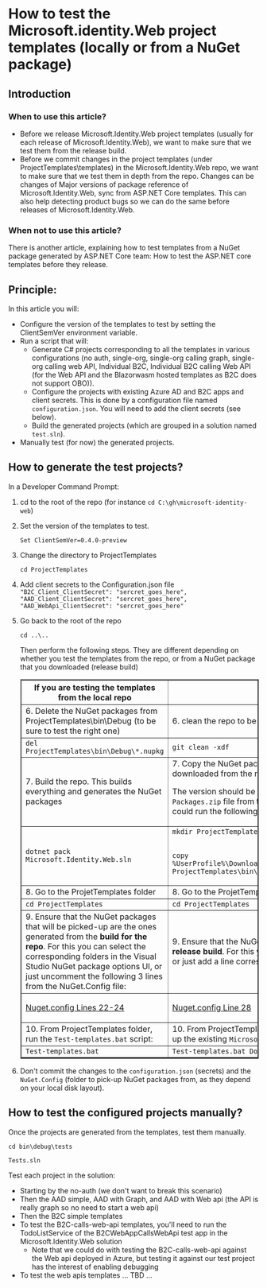 # How to test the Microsoft.identity.Web project templates (locally or from a NuGet package)

## Introduction
### When to use this article?
- Before we release Microsoft.Identity.Web project templates (usually for each release of Microsoft.Identity.Web), we want to make sure that we test them from the release build. 
- Before we commit changes in the project templates (under ProjectTemplates\templates) in the Microsoft.Identity.Web repo, we want to make sure that we test them in depth from the repo. Changes can be changes of Major versions of package reference of Microsoft.Identity.Web, sync from ASP.NET Core templates. This can also help detecting product bugs so we can do the same before releases of Microsoft.Identity.Web.
	
### When not to use this article?
There is another article, explaining how to test templates from a NuGet package generated by ASP.NET Core team: How to test the ASP.NET core templates before they release. 

## Principle:
In this article you will:
- Configure the version of the templates to test by setting the ClientSemVer environment variable.
- Run a script that will:
  - Generate C# projects corresponding to all the templates in various configurations (no auth, single-org, single-org calling graph, single-org calling web API, Individual B2C, Individual B2C calling Web API (for the Web API and the Blazorwasm hosted templates as B2C does not support OBO)).
  - Configure the projects with existing Azure AD and B2C apps and client secrets. This is done by a configuration file named `configuration.json`. You will need to add the client secrets (see below).
  - Build the generated projects (which are grouped in a solution named `test.sln`).
- Manually test (for now) the generated projects.

## How to generate the test projects?
In a Developer Command Prompt:

1. cd to the root of the repo (for instance `cd C:\gh\microsoft-identity-web`)

2. Set the version of the templates to test.

   `Set ClientSemVer=0.4.0-preview`

3. Change the directory to ProjectTemplates

   `cd ProjectTemplates`

4. Add client secrets to the Configuration.json file
   `"B2C_Client_ClientSecret": "sercret_goes_here",`
   `"AAD_Client_ClientSecret": "sercret_goes_here",`
   `"AAD_WebApi_ClientSecret": "sercret_goes_here"`
	        
5. Go back to the root of the repo

   `cd ..\..`

   Then perform the following steps. They are different depending on whether you test the templates from the repo, or from a NuGet package that you downloaded (release build)
   <table border = "2">
    <tr>
        <th>If you are testing the templates from the local repo</th>
        <th>If you are testing the templates from a NuGet package</th>
    </tr>
    <tr>
        <td>6. Delete the NuGet packages from ProjectTemplates\bin\Debug (to be sure to test the right one)</td>
        <td>6. clean the repo to be sure to start clean. Ignore the ChromeDriver.exe if it cannot be removed.</td>
    </tr>
    <tr>
        <td><code>del ProjectTemplates\bin\Debug\*.nupkg</code></td>
        <td><code>git clean -xdf</code></td>
    </tr>
    <tr>
        <td>7. Build the repo. This builds everything and generates the NuGet packages</td>
        <td>7. Copy the NuGet package containing the templates (Microsoft.Identity.Web.ProjectTemplates.version.nupkg) downloaded from the release build and paste it under the <code>ProjectTemplates\bin\Debug</code> folder of the repo. 
        
    The version should be the same as the value of <code>ClientSemVer</code> you set in step For instance if you downloaded the <code>Packages.zip</code> file from the  AzureDevOps build and saved it in your Downloads folder before unzipping it, you could run the following command: </td>
    </tr>
    <tr>
        <td><code>dotnet pack Microsoft.Identity.Web.sln</code></td>
        <td><code>mkdir ProjectTemplates\bin\Debug 
        
    copy %UserProfile%\Downloads\Packages\Packages\Microsoft.Identity.Web.ProjectTemplates.%ClientSemVer%.nupkg" ProjectTemplates\bin\Debug</code></td>
    </tr>
    <tr>
        <td>8. Go to the ProjetTemplates folder</td>
        <td>8. Go to the ProjetTemplates folder</td>
    </tr>
    <tr>
        <td><code>cd ProjectTemplates</code></td>
        <td><code>cd ProjectTemplates</code></td>
    </tr>
    <tr>
        <td>9. Ensure that the NuGet packages that will be picked-up are the ones generated from the <b>build for the repo</b>. For this you can select the corresponding folders in the Visual Studio NuGet package options UI, or just uncomment the following 3 lines from the NuGet.Config file:</td>
        <td>9. Ensure that the NuGet packages that will be restored in the test projects are the ones <b>generated from the release build</b>. For this you can select the corresponding folder in the Visual Studio NuGet package options UI, or just add a line corresponding to the folder where your NuGet packages are, in the NuGet.Config file (change:</td>
    </tr>
    <tr>
        <td><p><a href="https://github.com/AzureAD/microsoft-identity-web/blob/f211a9ea80a34402b290b15f933d53b9b54c62e7/ProjectTemplates/nuget.config#L22-L24">Nuget.config Lines 22-24</a></td>
        <td><p><a href="https://github.com/AzureAD/microsoft-identity-web/blob/f211a9ea80a34402b290b15f933d53b9b54c62e7/ProjectTemplates/nuget.config#L28">Nuget.config Line 28</a></td>
    </tr>
    <tr>
        <td>10. From ProjectTemplates folder, run the <code>Test-templates.bat</code> script:</td>
        <td>10. From ProjectTemplates folder, run the <code>Test-templates.bat</code> script with an argument to tell the script to pick-up the existing <code>Microsoft.Identity.Web.ProjectTemplates.%ClientSemVer%.nupkg</code> file instead of regenerating it. </td>
    </tr>
    <tr>
        <td><code>Test-templates.bat</code></td>
        <td><code>Test-templates.bat DontGenerate</code></td>
    </tr>
   </table>


11. Don't commit the changes to the `configuration.json` (secrets) and the `NuGet.Config` (folder to pick-up NuGet packages from, as they depend on your local disk layout).

## How to test the configured projects manually?

Once the projects are generated from the templates, test them manually.

`cd bin\debug\tests`

`Tests.sln`

Test each project in the solution:

- Starting by the no-auth (we don't want to break this scenario)
- Then the AAD simple, AAD with Graph, and AAD with Web api (the API is really graph so no need to start a web api)
- Then the B2C simple templates
- To test the B2C-calls-web-api templates, you'll need to run the TodoListService of the B2CWebAppCallsWebApi test app in the Microsoft.Identity.Web solution
  - Note that we could do with testing the B2C-calls-web-api against the Web api deployed in Azure, but testing it against our test project has the interest of enabling debugging
- To test the web apis templates … TBD …
